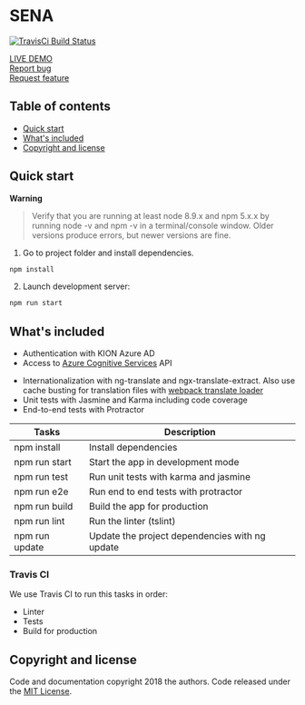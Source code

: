   <h1>SENA</h1>
  <p>
    <a href="https://travis-ci.com/KIDICA/SENA" name="SENA Builds" target="_blank">
      <img src="https://travis-ci.com/KIDICA/SENA.svg?branch=master" alt="TravisCi Build Status" />
    </a>
  </p>
  <p>
    <a href="https://kidica.github.io/SENA" target="_blank">LIVE DEMO</a>
    <br>
    <a href="https://github.com/KIDICA/SENA/issues/new">Report bug</a>
    <br>
    <a href="https://github.com/KIDICA/SENA/issues/new">Request feature</a>
  </p>
</p>

## Table of contents

- [Quick start](#quick-start)
- [What's included](#whats-included)
- [Copyright and license](#copyright-and-license)

## Quick start

**Warning**

> Verify that you are running at least node 8.9.x and npm 5.x.x by running node -v and npm -v in a terminal/console window. Older versions produce errors, but newer versions are fine.

1. Go to project folder and install dependencies.
 ```bash
 npm install
 ```

2. Launch development server:
 ```bash
 npm run start
 ```
 
## What's included

+ Authentication with KION Azure AD
+ Access to <a href='https://docs.microsoft.com/en-us/azure/cognitive-services/computer-vision/home' target='_blank'>Azure Cognitive Services</a> API
* Internationalization with ng-translate and ngx-translate-extract. Also use cache busting for translation files with [webpack translate loader](https://github.com/ngx-translate/http-loader#angular-cliwebpack-translateloader-example)
* Unit tests with Jasmine and Karma including code coverage
* End-to-end tests with Protractor

Tasks                    | Description
-------------------------|---------------------------------------------------------------------------------------
npm install              | Install dependencies
npm run start            | Start the app in development mode
npm run test             | Run unit tests with karma and jasmine
npm run e2e              | Run end to end tests with protractor
npm run build            | Build the app for production
npm run lint             | Run the linter (tslint)
npm run update           | Update the project dependencies with ng update

### Travis CI

We use Travis CI to run this tasks in order:
* Linter
* Tests
* Build for production

## Copyright and license

Code and documentation copyright 2018 the authors. Code released under the [MIT License](https://github.com/KIDICA/SENA/blob/master/LICENSE).
